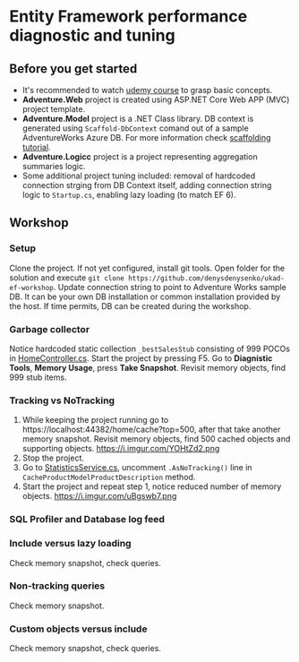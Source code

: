 # Entity Framework performance diagnostic and tuning

## Before you get started
- It's recommended to watch [udemy course](https://www.udemy.com/course/entity-framework-core-tutorial) to grasp basic concepts.
- **Adventure.Web** project is created using ASP.NET Core Web APP (MVC) project template.
- **Adventure.Model** project is a .NET Class library. DB context is generated using `Scaffold-DbContext` comand out of a sample AdventureWorks Azure DB. For more information check [scaffolding tutorial](https://www.entityframeworktutorial.net/efcore/create-model-for-existing-database-in-ef-core.aspx).
- **Adventure.Logicc** project is a project representing aggregation summaries logic.
- Some additional project tuning included: removal of hardcoded connection strging from DB Context itself, adding connection string logic to `Startup.cs`, enabling lazy loading (to match EF 6).

## Workshop

### Setup
Clone the project. 
If not yet configured, install git tools. Open folder for the solution and execute `git clone https://github.com/denysdenysenko/ukad-ef-workshop`. 
Update connection string to point to Adventure Works sample DB. It can be your own DB installation or common installation provided by the host. If time permits, DB can be created during the workshop.

### Garbage collector
Notice hardcoded static collection `_bestSalesStub` consisting of 999 POCOs in [HomeController.cs](Adventure.Web/Adventure.Web/Controllers/HomeController.cs).
Start the project by pressing F5.
Go to **Diagnistic Tools**, **Memory Usage**, press **Take Snapshot**. Revisit memory objects, find 999 stub items.

### Tracking vs NoTracking
1. While keeping the project running go to https://localhost:44382/home/cache?top=500, after that take another memory snapshot.
Revisit memory objects, find 500 cached objects and supporting objects. https://i.imgur.com/YOHtZd2.png
2. Stop the project.
3. Go to [StatisticsService.cs](Adventure.Web/Adventure.Logic/Services/StatisticsService.cs), uncomment `.AsNoTracking()` line in `CacheProductModelProductDescription` method. 
4. Start the project and repeat step 1, notice reduced number of memory objects. https://i.imgur.com/uBgswb7.png


### SQL Profiler and Database log feed

### Include versus lazy loading
Check memory snapshot, check queries.

### Non-tracking queries
Check memory snapshot.

### Custom objects versus include
Check memory snapshot, check queries.
